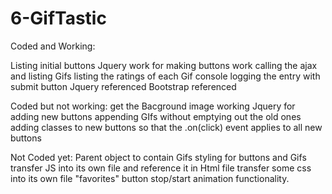 # 6-GifTastic

Coded and Working:

Listing initial buttons
Jquery work for making buttons work
calling the ajax and listing Gifs
listing the ratings of each Gif
console logging the entry with submit button
Jquery referenced
Bootstrap referenced


Coded but not working:
 get the Bacground image working
 Jquery for adding new buttons
 appending GIfs without emptying out the old ones
 adding classes to new buttons so that the .on(click) event applies to all new buttons

Not Coded yet:
Parent object to contain Gifs
styling for buttons and Gifs
transfer JS into its own file and reference it in Html file
transfer some css into its own file
"favorites" button
stop/start animation functionality.



